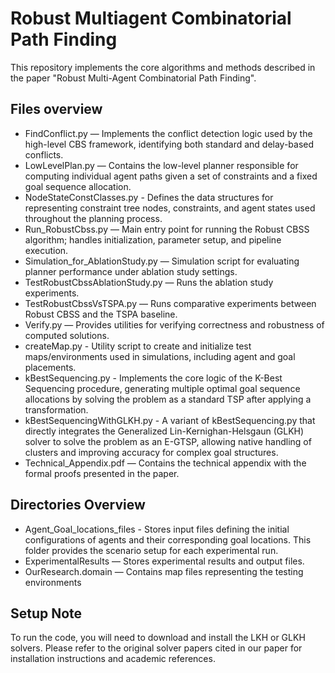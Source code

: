 # Robust Multiagent Combinatorial Path Finding

This repository implements the core algorithms and methods described in the paper "Robust Multi-Agent Combinatorial Path Finding".

## Files overview

* FindConflict.py — Implements the conflict detection logic used by the high-level CBS framework, identifying both standard and delay-based conflicts.
* LowLevelPlan.py — Contains the low-level planner responsible for computing individual agent paths given a set of constraints and a fixed goal sequence allocation.
* NodeStateConstClasses.py - Defines the data structures for representing constraint tree nodes, constraints, and agent states used throughout the planning process.
* Run_RobustCbss.py — Main entry point for running the Robust CBSS algorithm; handles initialization, parameter setup, and pipeline execution.
* Simulation_for_AblationStudy.py — Simulation script for evaluating planner performance under ablation study settings.
* TestRobustCbssAblationStudy.py — Runs the ablation study experiments.
* TestRobustCbssVsTSPA.py — Runs comparative experiments between Robust CBSS and the TSPA baseline.
* Verify.py — Provides utilities for verifying correctness and robustness of computed solutions.
* createMap.py - Utility script to create and initialize test maps/environments used in simulations, including agent and goal placements.
* kBestSequencing.py - Implements the core logic of the K-Best Sequencing procedure, generating multiple optimal goal sequence allocations by solving the problem as a standard TSP after applying a transformation.
* kBestSequencingWithGLKH.py - A variant of kBestSequencing.py that directly integrates the Generalized Lin-Kernighan-Helsgaun (GLKH) solver to solve the problem as an E-GTSP, allowing native handling of clusters and improving accuracy for complex goal structures.
* Technical_Appendix.pdf — Contains the technical appendix with the formal proofs presented in the paper.

## Directories Overview

* Agent_Goal_locations_files - Stores input files defining the initial configurations of agents and their corresponding goal locations. This folder provides the scenario setup for each experimental run.
* ExperimentalResults — Stores experimental results and output files.
* OurResearch.domain — Contains map files representing the testing environments

## Setup Note
To run the code, you will need to download and install the LKH or GLKH solvers. Please refer to the original solver papers cited in our paper for installation instructions and academic references.
